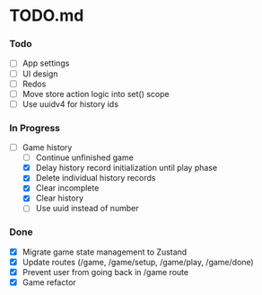 # TODO.md

### Todo

- [ ] App settings
- [ ] UI design
- [ ] Redos
- [ ] Move store action logic into set() scope
- [ ] Use uuidv4 for history ids

### In Progress

- [ ] Game history
    - [ ] Continue unfinished game
    - [x] Delay history record initialization until play phase
    - [x] Delete individual history records
    - [x] Clear incomplete
    - [x] Clear history
    - [ ] Use uuid instead of number

### Done

- [x] Migrate game state management to Zustand
- [x] Update routes (/game, /game/setup, /game/play, /game/done)
- [x] Prevent user from going back in /game route
- [x] Game refactor
